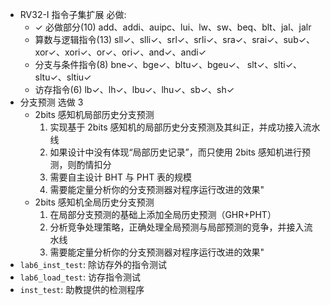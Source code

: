 - RV32-I 指令子集扩展 必做:
    - ✓ 必做部分(10) add、addi、auipc、lui、lw、sw、beq、blt、jal、jalr
    - 算数与逻辑指令(13) sll✓、slli✓、srl✓、srli✓、sra✓、srai✓、sub✓、xor✓、xori✓、or✓、ori✓、and✓、andi✓
    - 分支与条件指令(8) bne✓、bge✓、bltu✓、bgeu✓、 slt✓、slti✓、sltu✓、sltiu✓
    - 访存指令(6) lb✓、lh✓、lbu✓、lhu✓、sb✓、sh✓
- 分支预测 选做 3
    - 2bits 感知机局部历史分支预测
        1. 实现基于 2bits 感知机的局部历史分支预测及其纠正，并成功接入流水线
        2. 如果设计中没有体现“局部历史记录”，而只使用 2bits 感知机进行预测，则酌情扣分
        3. 需要自主设计 BHT 与 PHT 表的规模
        4. 需要能定量分析你的分支预测器对程序运行改进的效果"
    - 2bits 感知机全局历史分支预测
        1. 在局部分支预测的基础上添加全局历史预测（GHR+PHT）
        2. 分析竞争处理策略，正确处理全局预测与局部预测的竞争，并接入流水线
        3. 需要能定量分析你的分支预测器对程序运行改进的效果"
- `lab6_inst_test`: 除访存外的指令测试
- `lab6_load_test`: 访存指令测试
- `inst_test`: 助教提供的检测程序
